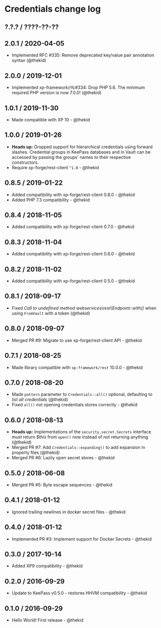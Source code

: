 Credentials change log
======================

## ?.?.? / ????-??-??

## 2.0.1 / 2020-04-05

* Implemented RFC #335: Remove deprecated key/value pair annotation syntax
  (@thekid)

## 2.0.0 / 2019-12-01

* Implemented xp-framework/rfc#334: Drop PHP 5.6. The minimum required
  PHP version is now 7.0.0!
  (@thekid)

## 1.0.1 / 2019-11-30

* Made compatible with XP 10 - @thekid

## 1.0.0 / 2019-01-26

* **Heads up:** Dropped support for hierarchical credentials using forward
  slashes. Credential groups in KeePass databases and in Vault can be
  accessed by passing the groups' names to their respective constructors.
* Require xp-forge/rest-client `^1.0` - @thekid

## 0.8.5 / 2019-01-22

* Added compatibility with xp-forge/rest-client 0.8.0 - @thekid
* Added PHP 7.3 compatibility - @thekid

## 0.8.4 / 2018-11-05

* Added compatibility with xp-forge/rest-client 0.7.0 - @thekid

## 0.8.3 / 2018-11-04

* Added compatibility with xp-forge/rest-client 0.6.0 - @thekid

## 0.8.2 / 2018-11-02

* Added compatibility with xp-forge/rest-client 0.5.0 - @thekid

## 0.8.1 / 2018-09-17

* Fixed *Call to undefined method webservices\rest\Endpoint::with()*
  when using `FromVault` with a token
  (@thekid)

## 0.8.0 / 2018-09-07

* Merged PR #9: Migrate to use xp-forge/rest-client API - @thekid

## 0.7.1 / 2018-08-25

* Made library compatible with `xp-framework/rest` 10.0.0 - @thekid

## 0.7.0 / 2018-08-20

* Made `pattern` parameter to `Credentials::all()` optional, defaulting
  to *list all credentials*
  (@thekid)
* Fixed `all()` not opening credentials stores correctly - @thekid

## 0.6.0 / 2018-08-13

* **Heads up:** Implementations of the `security.secret.Secrets` interface
  must return *$this* from `open()` now instead of not returning anything
  (@thekid)
* Merged PR #7: Add `Credentials::expanding()` to add expansion in
  property files
  (@thekid)
* Merged PR #6: Lazily open secret stores - @thekid

## 0.5.0 / 2018-06-08

* Merged PR #5: Byte escape sequences - @thekid

## 0.4.1 / 2018-01-12

* Ignored trailing newlines in docker secret files - @thekid

## 0.4.0 / 2018-01-12

* Implemented PR #3: Implement support for Docker Secrets - @thekid

## 0.3.0 / 2017-10-14

* Added XP9 compatibility - @thekid

## 0.2.0 / 2016-09-29

* Update to KeePass v0.5.0 - restores HHVM compatibility - @thekid

## 0.1.0 / 2016-09-29

* Hello World! First release - @thekid
